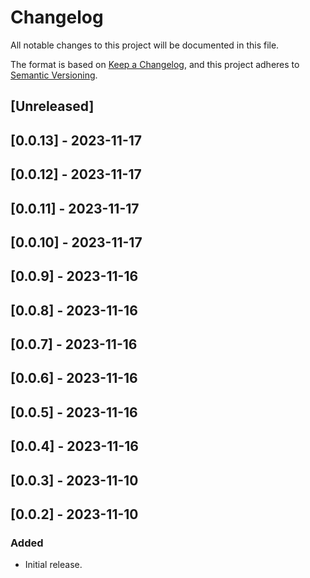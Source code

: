 # Changelog

All notable changes to this project will be documented in this file.

The format is based on [Keep a Changelog](https://keepachangelog.com/en/1.0.0/),
and this project adheres to [Semantic Versioning](https://semver.org/spec/v2.0.0.html).

## [Unreleased]

## [0.0.13] - 2023-11-17

## [0.0.12] - 2023-11-17

## [0.0.11] - 2023-11-17

## [0.0.10] - 2023-11-17

## [0.0.9] - 2023-11-16

## [0.0.8] - 2023-11-16

## [0.0.7] - 2023-11-16

## [0.0.6] - 2023-11-16

## [0.0.5] - 2023-11-16

## [0.0.4] - 2023-11-16

## [0.0.3] - 2023-11-10

## [0.0.2] - 2023-11-10

### Added
- Initial release.

